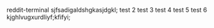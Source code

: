 reddit-terminal
sjfsadigaldshgkasjdgkl;
test 2
test 3
test 4
test 5
test 6
kjghlvugxurdliyf;kfifyi;
